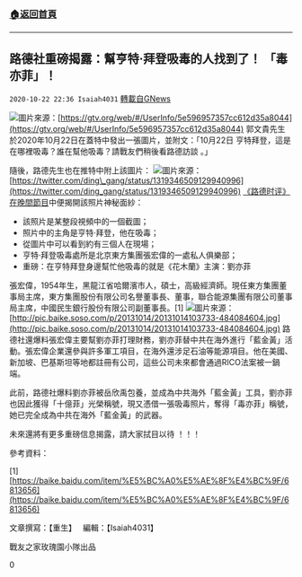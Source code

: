 ###  [:house:返回首頁](https://github.com/ourhimalayas/txt)
---

## 路德社重磅揭露：幫亨特·拜登吸毒的人找到了！ 「毒亦菲」！
`2020-10-22 22:36 Isaiah4031` [轉載自GNews](https://gnews.org/zh-hant/441363/)

![]()![](https://gnews-media-offload.s3.amazonaws.com/wp-content/uploads/2020/10/22220411/Lude_20201021_PM_Hunter_LiuYifei-figure1.png)圖片來源：[https://gtv.org/web/#/UserInfo/5e596957357cc612d35a8044](https://gtv.org/web/#/UserInfo/5e596957357cc612d35a8044)
郭文貴先生於2020年10月22日在蓋特中發出一張圖片，並附文：「10月22日 亨特拜登，這是在哪裡吸毒？誰在幫他吸毒？請戰友們稍後看路德訪談 。」

隨後，路德先生也在推特中附上該圖片：
![]()![](https://gnews-media-offload.s3.amazonaws.com/wp-content/uploads/2020/10/22220354/Lude_20201021_PM_Hunter_LiuYifei-figure2.png)圖片來源：[https://twitter.com/ding\_gang/status/1319346509129940996](https://twitter.com/ding_gang/status/1319346509129940996)
[《路德时评》在晚間節目](https://www.youtube.com/watch?v=-Q-Xt9BxaXc)中便揭開該照片神秘面紗：

- 該照片是某整段視頻中的一個截圖；
- 照片中的主角是亨特·拜登，他在吸毒；
- 從圖片中可以看到約有三個人在現場；
- 亨特·拜登吸毒處所是北京東方集團張宏偉的一處私人俱樂部；
- 重磅：在亨特拜登身邊幫忙他吸毒的就是《花木蘭》主演：劉亦菲


張宏偉，1954年生，黑龍江省哈爾濱市人，碩士，高級經濟師。現任東方集團董事局主席，東方集團股份有限公司名譽董事長、董事，聯合能源集團有限公司董事局主席，中國民生銀行股份有限公司副董事長。[1]
![]()![](https://gnews-media-offload.s3.amazonaws.com/wp-content/uploads/2020/10/22220341/Lude_20201021_PM_Hunter_LiuYifei-figure3.jpg)圖片來源：[http://pic.baike.soso.com/p/20131014/20131014103733-484084604.jpg](http://pic.baike.soso.com/p/20131014/20131014103733-484084604.jpg)
路德社還爆料張宏偉主要幫劉亦菲打理財務，劉亦菲替中共在海外進行「藍金黃」活動。張宏偉企業還參與許多軍工項目，在海外還涉足石油等能源項目。他在美國、新加坡、巴基斯坦等地都註冊有公司，這些公司未來都會通過RICO法案被一鍋端。

此前，路德社爆料劉亦菲被岳欣禹包養，並成為中共海外「藍金黃」工具，劉亦菲也因此獲得「十億菲」光榮稱號，現又憑借一張吸毒照片，奪得「毒亦菲」稱號，她已完全成為中共在海外「藍金黃」的武器。

未來還將有更多重磅信息揭露，請大家拭目以待 ！！！

參考資料：

[1] [https://baike.baidu.com/item/%E5%BC%A0%E5%AE%8F%E4%BC%9F/6813656](https://baike.baidu.com/item/%E5%BC%A0%E5%AE%8F%E4%BC%9F/6813656)

文章撰寫：【重生】   編輯：【Isaiah4031】

戰友之家玫瑰園小隊出品

0
